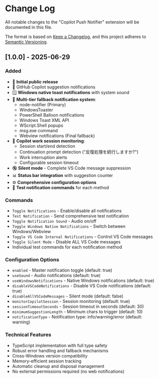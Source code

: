 # Change Log

All notable changes to the "Copilot Push Notifier" extension will be documented in this file.

The format is based on [Keep a Changelog](https://keepachangelog.com/en/1.0.0/),
and this project adheres to [Semantic Versioning](https://semver.org/spec/v2.0.0.html).

## [1.0.0] - 2025-06-29

### Added
- 🎉 **Initial public release**
- 🔔 GitHub Copilot suggestion notifications
- 🪟 **Windows native toast notifications** with system sound
- 🔧 **Multi-tier fallback notification system**:
  - node-notifier (Primary)
  - WindowsToaster
  - PowerShell Balloon notifications
  - Windows Toast XML API
  - WScript.Shell popups
  - msg.exe command
  - Webview notifications (Final fallback)
- 🤖 **Copilot work session monitoring**:
  - Session start/end detection
  - Continuation prompt detection ("反復処理を続行しますか?")
  - Work interruption alerts
  - Configurable session timeout
- 🔇 **Silent mode** - Complete VS Code message suppression
- 📊 **Status bar integration** with suggestion counter
- ⚙️ **Comprehensive configuration options**
- 🧪 **Test notification commands** for each method

### Commands
- `Toggle Notifications` - Enable/disable all notifications
- `Test Notification` - Send comprehensive test notification
- `Toggle Notification Sound` - Audio on/off
- `Toggle Windows Native Notifications` - Switch between Windows/Webview
- `Toggle VS Code Internal Notifications` - Control VS Code messages
- `Toggle Silent Mode` - Disable ALL VS Code messages
- Individual test commands for each notification method

### Configuration Options
- `enabled` - Master notification toggle (default: true)
- `useSound` - Audio notifications (default: true)  
- `useWindowsNotifications` - Native Windows notifications (default: true)
- `disableVSCodeNotifications` - Disable VS Code notifications (default: true)
- `disableAllVSCodeMessages` - Silent mode (default: false)
- `monitorCopilotSession` - Session monitoring (default: true)
- `sessionTimeoutSeconds` - Session timeout in seconds (default: 30)
- `minimumSuggestionLength` - Minimum chars to trigger (default: 10)
- `notificationType` - Notification type: info/warning/error (default: warning)

### Technical Features
- TypeScript implementation with full type safety
- Robust error handling and fallback mechanisms
- Cross-Windows version compatibility
- Memory-efficient session tracking
- Automatic cleanup and disposal management
- No external permissions required (no web notifications)